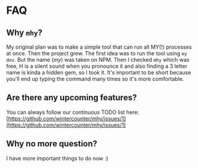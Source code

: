 # FAQ

## Why `mhy`?
My original plan was to make a simple tool that can run all MY(!) processes at once. Then the project grew. The first idea was to run the tool using `my dev`. But the name (_my_) was taken on NPM. Then I checked `mhy` which was free, H is a silent sound when you pronounce it and also finding a 3 letter name is kinda a hidden gem, so I took it. It's important to be short because you'll end up typing the command many times so it's more comfortable.

## Are there any upcoming features?

You can always follow our continuous TODO list here: [https://github.com/wintercounter/mhy/issues/1](https://github.com/wintercounter/mhy/issues/1)

## Why no more question?

I have more important things to do now :\)

